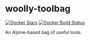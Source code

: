 # woolly-toolbag
[![Docker Stars](https://img.shields.io/docker/stars/woollyams/woolly-toolbag.svg)](https://hub.docker.com/r/woollyams/woolly-toolbag/)
[![Docker Build Status](https://img.shields.io/docker/build/woollyams/woolly-toolbag.svg)](https://hub.docker.com/r/woollyams/woolly-toolbag/builds/)

An Alpine-based bag of useful tools.
